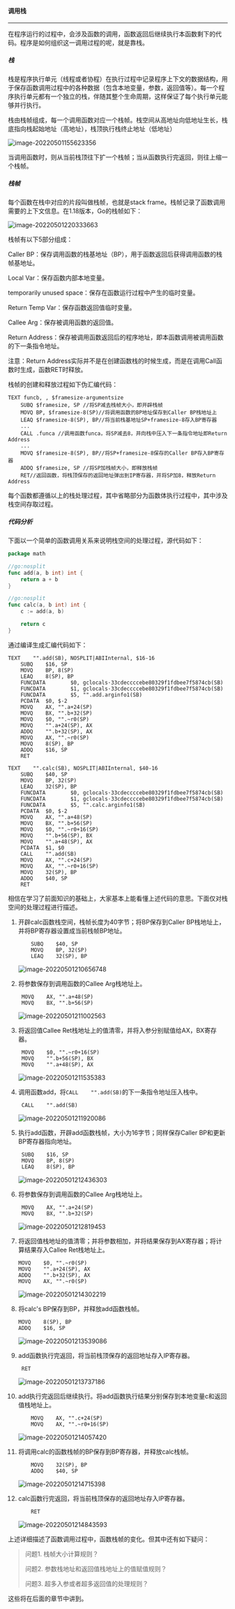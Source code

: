 #### 调用栈

------

在程序运行的过程中，会涉及函数的调用，函数返回后继续执行本函数剩下的代码。程序是如何组织这一调用过程的呢，就是靠栈。

##### 栈

栈是程序执行单元（线程或者协程）在执行过程中记录程序上下文的数据结构，用于保存函数调用过程中的各种数据（包含本地变量，参数，返回值等）。每一个程序执行单元都有一个独立的栈，伴随其整个生命周期，这样保证了每个执行单元能够并行执行。

栈由栈帧组成，每一个调用函数对应一个栈帧。栈空间从高地址向低地址生长，栈底指向栈起始地址（高地址），栈顶执行栈终止地址（低地址）

![image-20220501155623356](/assets/images/golearing/image-20220501155623356.png)

当调用函数时，则从当前栈顶往下扩一个栈帧；当从函数执行完返回，则往上缩一个栈帧。

##### 栈帧

每个函数在栈中对应的片段叫做栈帧，也就是stack frame。栈帧记录了函数调用需要的上下文信息。在1.18版本，Go的栈帧如下：

![image-20220501220333663](/assets/images/golearing/image-20220501220333663.png)

栈帧有以下5部分组成：

Caller BP：保存调用函数的栈基地址（BP），用于函数返回后获得调用函数的栈帧基地址。

Local Var：保存函数内部本地变量。

temporarily unused space：保存在函数运行过程中产生的临时变量。

Return Temp Var：保存函数返回值临时变量。

Callee Arg：保存被调用函数的返回值。

Return Address：保存被调用函数返回后的程序地址，即本函数调用被调用函数的下一条指令地址。

注意：Return Address实际并不是在创建函数栈的时候生成，而是在调用Call函数时生成，函数RET时释放。

栈帧的创建和释放过程如下伪汇编代码：

```assembly
TEXT funcb, , $framesize-argumentsize
    SUBQ $framesize, SP //将SP减去栈帧大小，即开辟栈帧
    MOVQ BP, $framesize-8(SP)//将调用函数的BP地址保存到Caller BP栈地址上
    LEAQ $framesize-8(SP), BP//将当前栈基地址SP+framesize-8存入BP寄存器
    ...
    CALL .funca //调用函数funca，将SP减去8，并向栈中压入下一条指令地址即Return Address
    ...
    MOVQ $framesize-8(SP), BP//将SP+framesize-8保存的Caller BP存入BP寄存器
    ADDQ $framesize, SP //将SP加栈帧大小，即释放栈帧
    RET//返回函数，将栈顶保存的返回地址弹出到IP寄存器，并将SP加8，释放Return Address
```

每个函数都遵循以上的栈处理过程，其中省略部分为函数体执行过程中，其中涉及栈空间存取过程。

##### 代码分析

下面以一个简单的函数调用关系来说明栈空间的处理过程，源代码如下：

```go
package math

//go:nosplit
func add(a, b int) int {
	return a + b
}

//go:nosplit
func calc(a, b int) int {
	c := add(a, b)

	return c
}
```

通过编译生成汇编代码如下：

```assembly
TEXT    "".add(SB), NOSPLIT|ABIInternal, $16-16
	SUBQ    $16, SP
	MOVQ    BP, 8(SP)
	LEAQ    8(SP), BP
	FUNCDATA        $0, gclocals·33cdeccccebe80329f1fdbee7f5874cb(SB)
	FUNCDATA        $1, gclocals·33cdeccccebe80329f1fdbee7f5874cb(SB)
	FUNCDATA        $5, "".add.arginfo1(SB)
	PCDATA  $0, $-2
	MOVQ    AX, "".a+24(SP)
	MOVQ    BX, "".b+32(SP)
	MOVQ    $0, "".~r0(SP)
	MOVQ    "".a+24(SP), AX
	ADDQ    "".b+32(SP), AX
	MOVQ    AX, "".~r0(SP)
	MOVQ    8(SP), BP
	ADDQ    $16, SP
	RET

TEXT    "".calc(SB), NOSPLIT|ABIInternal, $40-16
	SUBQ    $40, SP
	MOVQ    BP, 32(SP)
	LEAQ    32(SP), BP
	FUNCDATA        $0, gclocals·33cdeccccebe80329f1fdbee7f5874cb(SB)
	FUNCDATA        $1, gclocals·33cdeccccebe80329f1fdbee7f5874cb(SB)
	FUNCDATA        $5, "".calc.arginfo1(SB)
	PCDATA  $0, $-2
	MOVQ    AX, "".a+48(SP)
	MOVQ    BX, "".b+56(SP)
	MOVQ    $0, "".~r0+16(SP)
	MOVQ    "".b+56(SP), BX
	MOVQ    "".a+48(SP), AX
	PCDATA  $1, $0
	CALL    "".add(SB)
	MOVQ    AX, "".c+24(SP)
	MOVQ    AX, "".~r0+16(SP)
	MOVQ    32(SP), BP
	ADDQ    $40, SP
	RET
```

相信在学习了前面知识的基础上，大家基本上能看懂上述代码的意思。下面仅对栈空间的处理过程进行描述。

1. 开辟calc函数栈空间，栈帧长度为40字节；将BP保存到Caller BP栈地址上，并将BP寄存器设置成当前栈帧BP地址。

   ```assembly
       SUBQ    $40, SP
       MOVQ    BP, 32(SP)
       LEAQ    32(SP), BP
   ```

   ![image-20220501210656748](/assets/images/golearing/image-20220501210656748.png)

2. 将参数保存到调用函数的Callee Arg栈地址上。

   ```assembly
   	MOVQ    AX, "".a+48(SP)
   	MOVQ    BX, "".b+56(SP)
   ```

   ![image-20220501211002563](/assets/images/golearing/image-20220501211002563.png)

3. 将返回值Callee Ret栈地址上的值清零，并将入参分别赋值给AX，BX寄存器。

   ```assembly
   	MOVQ    $0, "".~r0+16(SP)
   	MOVQ    "".b+56(SP), BX
   	MOVQ    "".a+48(SP), AX
   ```

   ![image-20220501211535383](/assets/images/golearing/image-20220501211535383.png)

4. 调用函数add，将`CALL    "".add(SB)`的下一条指令地址压入栈中。

   ```assembly
   	CALL    "".add(SB)
   ```

   ![image-20220501211920086](/assets/images/golearing/image-20220501211920086.png)
   
5. 执行add函数，开辟add函数栈帧，大小为16字节；同样保存Caller BP和更新BP寄存器指向地址。

   ```assembly
   	SUBQ    $16, SP
   	MOVQ    BP, 8(SP)
   	LEAQ    8(SP), BP
   ```

   ![image-20220501212436303](/assets/images/golearing/image-20220501212436303.png)

6. 将参数保存到调用函数的Callee Arg栈地址上。

   ```assembly
   	MOVQ    AX, "".a+24(SP)
   	MOVQ    BX, "".b+32(SP)
   ```

   ![image-20220501212819453](/assets/images/golearing/image-20220501212819453.png)

7. 将返回值栈地址的值清零；并将参数相加，并将结果保存到AX寄存器；将计算结果存入Callee Ret栈地址上。

   ```assembly
   MOVQ    $0, "".~r0(SP)
   MOVQ    "".a+24(SP), AX
   ADDQ    "".b+32(SP), AX
   MOVQ    AX, "".~r0(SP)
   ```

   ![image-20220501214302219](/assets/images/golearing/image-20220501214302219.png)

8. 将calc's BP保存到BP，并释放add函数栈帧。

   ```assembly
   MOVQ    8(SP), BP
   ADDQ    $16, SP
   ```

   ![image-20220501213539086](/assets/images/golearing/image-20220501213539086.png)

9. add函数执行完返回，将当前栈顶保存的返回地址存入IP寄存器。

   ```assembly
   	RET
   ```

   ![image-20220501213737186](/assets/images/golearing/image-20220501213737186.png)

10. add执行完返回后继续执行。将add函数执行结果分别保存到本地变量c和返回值栈地址上。

    ```assembly
    	MOVQ    AX, "".c+24(SP)
    	MOVQ    AX, "".~r0+16(SP)
    ```

    ![image-20220501214057420](/assets/images/golearing/image-20220501214057420.png)

11. 将调用calc的函数栈帧的BP保存到BP寄存器，并释放calc栈帧。

    ```assembly
        MOVQ    32(SP), BP
        ADDQ    $40, SP
    ```

    ![image-20220501214715398](/assets/images/golearing/image-20220501214715398.png)

12. calc函数行完返回，将当前栈顶保存的返回地址存入IP寄存器。

    ```assembly
    	RET
    ```

    ![image-20220501214843593](/assets/images/golearing/image-20220501214843593.png)

上述详细描述了函数调用过程中，函数栈帧的变化。但其中还有如下疑问：

> 问题1. 栈帧大小计算规则？
>
> 问题2. 参数栈地址和返回值栈地址上的值赋值规则？
>
> 问题3. 超多入参或者超多返回值的处理规则？

这些将在后面的章节中讲到。

